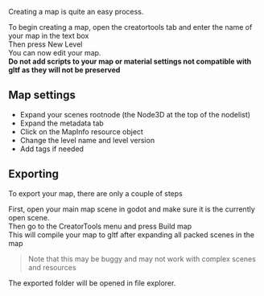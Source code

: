 Creating a map is quite an easy process.  


To begin creating a map, open the creatortools tab and enter the name of your map in the text box  
Then press New Level  
You can now edit your map.  
**Do not add scripts to your map or material settings not compatible with gltf as they will not be preserved**  


## Map settings
* Expand your scenes rootnode (the Node3D at the top of the nodelist)  
* Expand the metadata tab
* Click on the MapInfo resource object
* Change the level name and level version
* Add tags if needed


## Exporting
To export your map, there are only a couple of steps

First, open your main map scene in godot and make sure it is the currently open scene.  
Then go to the CreatorTools menu and press Build map  
This will compile your map to gltf after expanding all packed scenes in the map

> Note that this may be buggy and may not work with complex scenes and resources  


The exported folder will be opened in file explorer.

